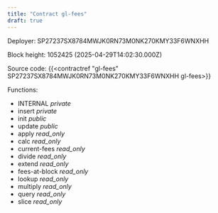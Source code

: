 ```yaml
---
title: "Contract gl-fees"
draft: true
---
```

Deployer: SP27237SX8784MWJK0RN73M0NK270KMY33F6WNXHH


 



Block height: 1052425 (2025-04-29T14:02:30.000Z)

Source code: {{<contractref "gl-fees" SP27237SX8784MWJK0RN73M0NK270KMY33F6WNXHH gl-fees>}}

Functions:

* INTERNAL _private_
* insert _private_
* init _public_
* update _public_
* apply _read_only_
* calc _read_only_
* current-fees _read_only_
* divide _read_only_
* extend _read_only_
* fees-at-block _read_only_
* lookup _read_only_
* multiply _read_only_
* query _read_only_
* slice _read_only_
